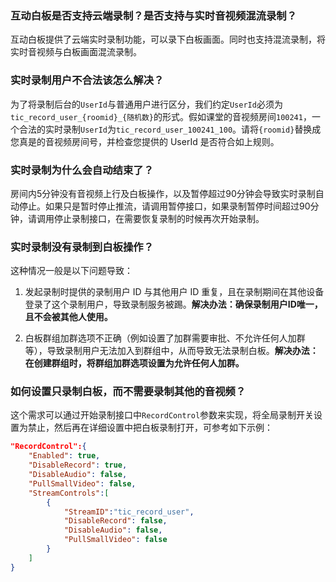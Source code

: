 ### 互动白板是否支持云端录制？是否支持与实时音视频混流录制？
互动白板提供了云端实时录制功能，可以录下白板画面。同时也支持混流录制，将实时音视频与白板画面混流录制。

### 实时录制用户不合法该怎么解决？
为了将录制后台的`UserId`与普通用户进行区分，我们约定`UserId`必须为`tic_record_user_{roomid}_{随机数}`的形式。假如课堂的音视频房间`100241`，一个合法的实时录制`UserId`为`tic_record_user_100241_100`。请将`{roomid}`替换成您真是的音视频房间号，并检查您提供的 UserId 是否符合如上规则。

### 实时录制为什么会自动结束了？
房间内5分钟没有音视频上行及白板操作，以及暂停超过90分钟会导致实时录制自动停止。如果只是暂时停止推流，请调用暂停接口，如果录制暂停时间超过90分钟，请调用停止录制接口，在需要恢复录制的时候再次开始录制。

### 实时录制没有录制到白板操作？

这种情况一般是以下问题导致：

1. 发起录制时提供的录制用户 ID 与其他用户 ID 重复，且在录制期间在其他设备登录了这个录制用户，导致录制服务被踢。**解决办法：确保录制用户ID唯一，且不会被其他人使用。**

2. 白板群组加群选项不正确（例如设置了加群需要审批、不允许任何人加群等），导致录制用户无法加入到群组中，从而导致无法录制白板。**解决办法：在创建群组时，将群组加群选项设置为允许任何人加群。**

### 如何设置只录制白板，而不需要录制其他的音视频？

这个需求可以通过开始录制接口中`RecordControl`参数来实现，将全局录制开关设置为禁止，然后再在详细设置中把白板录制打开，可参考如下示例：

```json
"RecordControl":{
    "Enabled": true,
    "DisableRecord": true,
    "DisableAudio": false,
    "PullSmallVideo": false,
    "StreamControls":[
        {
            "StreamID":"tic_record_user",
            "DisableRecord": false,
            "DisableAudio": false,
            "PullSmallVideo": false
        }
    ]
}
```
